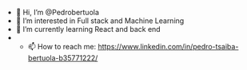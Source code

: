 - 👋 Hi, I’m @Pedrobertuola
- 👀 I’m interested in Full stack and Machine Learning
- 🌱 I’m currently learning React and back end
- - 📫 How to reach me: https://www.linkedin.com/in/pedro-tsaiba-bertuola-b35771222/

<!---
Pedrobertuola/Pedrobertuola is a ✨ special ✨ repository because its `README.md` (this file) appears on your GitHub profile.
You can click the Preview link to take a look at your changes.
--->
